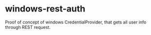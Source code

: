 windows-rest-auth
=================

Proof of concept of windows CredentialProvider, that gets all user info through REST request.
